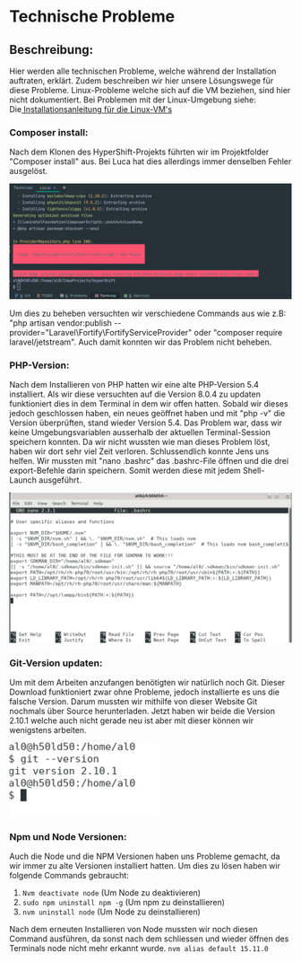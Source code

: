 # Technische Probleme

## Beschreibung:

Hier werden alle technischen Probleme, welche während der Installation auftraten, erklärt. Zudem beschreiben wir hier unsere Lösungswege für diese Probleme. Linux-Probleme welche sich auf die VM beziehen, sind hier nicht dokumentiert. Bei Problemen mit der Linux-Umgebung siehe:  
Die[ Installationsanleitung für die Linux-VM's](http://wiki.suvanet.ch/display/FISE/RESTretto+Linux+Desktop+Setup)

### Composer install:

Nach dem Klonen des HyperShift-Projekts führten wir im Projektfolder "Composer install" aus. Bei Luca hat dies allerdings immer denselben Fehler ausgelöst.

![Composer Install Problem](.gitbook/assets/image%20%283%29.png)

Um dies zu beheben versuchten wir verschiedene Commands aus wie z.B: "php artisan vendor:publish --provider="Laravel\Fortify\FortifyServiceProvider" oder "composer require laravel/jetstream". Auch damit konnten wir das Problem nicht beheben.

### PHP-Version:

Nach dem Installieren von PHP hatten wir eine alte PHP-Version 5.4 installiert. Als wir diese versuchten auf die Version 8.0.4 zu updaten funktioniert dies in dem Terminal in dem wir offen hatten. Sobald wir dieses jedoch geschlossen haben, ein neues geöffnet haben und mit "php -v" die Version überprüften, stand wieder Version 5.4. Das Problem war, dass wir keine Umgebungsvariablen ausserhalb der aktuellen Terminal-Session speichern konnten. Da wir nicht wussten wie man dieses Problem löst, haben wir dort sehr viel Zeit verloren. Schlussendlich konnte Jens uns helfen. Wir mussten mit "nano .bashrc" das .bashrc-File öffnen und die drei export-Befehle darin speichern. Somit werden diese mit jedem Shell-Launch ausgeführt.

![.bashrc-File](.gitbook/assets/image%20%285%29.png)

### Git-Version updaten:

Um mit dem Arbeiten anzufangen benötigten wir natürlich noch Git. Dieser Download funktioniert zwar ohne Probleme, jedoch installierte es uns die falsche Version. Darum mussten wir mithilfe von dieser Website Git nochmals über Source herunterladen. Jetzt haben wir beide die Version 2.10.1 welche auch nicht gerade neu ist aber mit dieser können wir wenigstens arbeiten.

![](.gitbook/assets/image%20%286%29.png)

### Npm und Node Versionen:

Auch die Node und die NPM Versionen haben uns Probleme gemacht, da wir immer zu alte Versionen installiert hatten. Um dies zu lösen haben wir folgende Commands gebraucht: 

1. `Nvm deactivate node` \(Um Node zu deaktivieren\) 
2. `sudo npm uninstall npm -g` \(Um npm zu deinstallieren\)
3. `nvm uninstall node` \(Um Node zu deinstallieren\)

Nach dem erneuten Installieren von Node mussten wir noch diesen Command ausführen, da sonst nach dem schliessen und wieder öffnen des Terminals node nicht mehr erkannt wurde. `nvm alias default 15.11.0`

